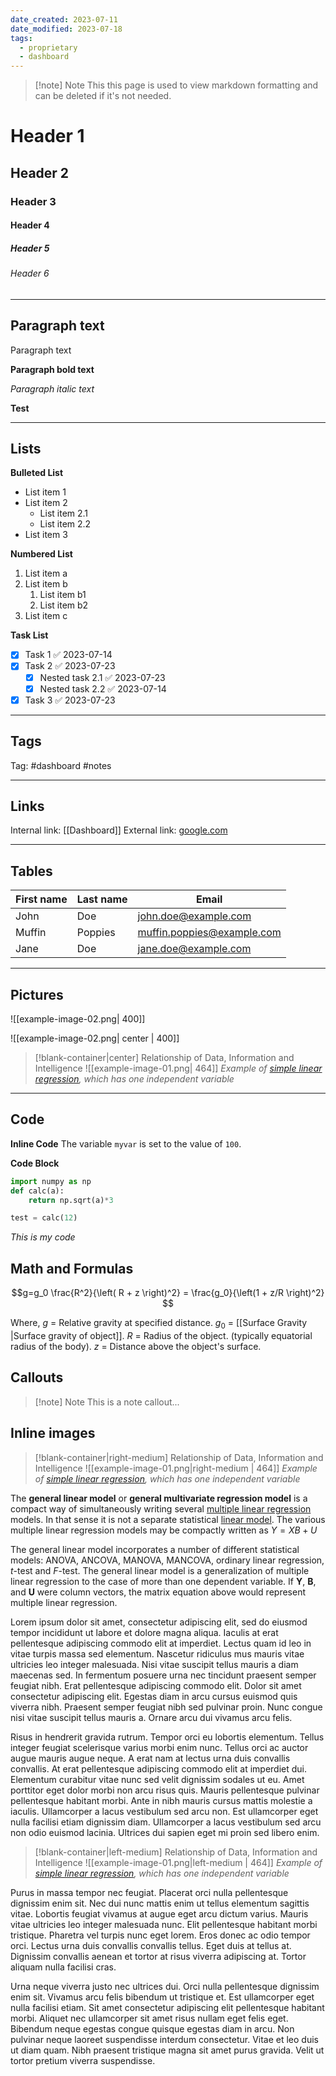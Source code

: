 ```yaml
---
date_created: 2023-07-11
date_modified: 2023-07-18
tags:
  - proprietary
  - dashboard
---
```


> [!note] Note
> This this page is used to view markdown formatting and can be deleted if it's not needed.


# Header 1

## Header 2

### Header 3

#### Header 4

##### Header 5

###### Header 6

---
## Paragraph text

Paragraph text

**Paragraph bold text**

*Paragraph italic text*


**Test**

---
## Lists
**Bulleted List**
- List item 1
- List item 2
	- List item 2.1
	- List item 2.2
- List item 3

**Numbered List**
1. List item a
2. List item b
	1. List item b1
	2. List item b2
3. List item c

**Task List**
- [x] Task 1 ✅ 2023-07-14
- [x] Task 2 ✅ 2023-07-23
	- [x] Nested task 2.1 ✅ 2023-07-23
	- [x] Nested task 2.2 ✅ 2023-07-14
- [x] Task 3 ✅ 2023-07-23

---
## Tags
Tag: #dashboard #notes

---

## Links
Internal link: [[Dashboard]]
External link: [google.com](https://www.google.com/) 

---

## Tables

| First name | Last name | Email                      |
| ---------- | --------- | -------------------------- |
| John       | Doe       | john.doe@example.com       |
| Muffin     | Poppies   | muffin.poppies@example.com |
| Jane       | Doe       | jane.doe@example.com       |

---

## Pictures

![[example-image-02.png| 400]]

![[example-image-02.png| center | 400]]

> [!blank-container|center] Relationship of Data, Information and Intelligence
> ![[example-image-01.png| 464]]
> *Example of [simple linear regression](https://en.wikipedia.org/wiki/Simple_linear_regression "Simple linear regression"), which has one independent variable*


---
## Code

**Inline Code**
The variable `myvar` is set to the value of `100`.

**Code Block**

```python
import numpy as np
def calc(a):
	return np.sqrt(a)*3

test = calc(12)
```

*This is my code*

## Math and Formulas

$$g=g_0 \frac{R^2}{\left( R + z \right)^2} = \frac{g_0}{\left(1 + z/R \right)^2} $$

Where,
$g$ = Relative gravity at specified distance.
$g_0$ = [[Surface Gravity |Surface gravity of object]].
$R$ = Radius of the object. (typically equatorial radius of the body).
$z$ = Distance above the object's surface.


## Callouts

> [!note] Note
> This is a note callout...


## Inline images

> [!blank-container|right-medium] Relationship of Data, Information and Intelligence
> ![[example-image-01.png|right-medium | 464]]
> *Example of [simple linear regression](https://en.wikipedia.org/wiki/Simple_linear_regression "Simple linear regression"), which has one independent variable*

The **general linear model** or **general multivariate regression model** is a compact way of simultaneously writing several [multiple linear regression](https://en.wikipedia.org/wiki/Multiple_linear_regression "Multiple linear regression") models. In that sense it is not a separate statistical [linear model](https://en.wikipedia.org/wiki/Linear_model "Linear model"). The various multiple linear regression models may be compactly written as $Y=XB + U$

The general linear model incorporates a number of different statistical models: ANOVA, ANCOVA, MANOVA, MANCOVA, ordinary linear regression, _t_-test and _F_-test. The general linear model is a generalization of multiple linear regression to the case of more than one dependent variable. If **Y**, **B**, and **U** were column vectors, the matrix equation above would represent multiple linear regression.

Lorem ipsum dolor sit amet, consectetur adipiscing elit, sed do eiusmod tempor incididunt ut labore et dolore magna aliqua. Iaculis at erat pellentesque adipiscing commodo elit at imperdiet. Lectus quam id leo in vitae turpis massa sed elementum. Nascetur ridiculus mus mauris vitae ultricies leo integer malesuada. Nisi vitae suscipit tellus mauris a diam maecenas sed. In fermentum posuere urna nec tincidunt praesent semper feugiat nibh. Erat pellentesque adipiscing commodo elit. Dolor sit amet consectetur adipiscing elit. Egestas diam in arcu cursus euismod quis viverra nibh. Praesent semper feugiat nibh sed pulvinar proin. Nunc congue nisi vitae suscipit tellus mauris a. Ornare arcu dui vivamus arcu felis.

Risus in hendrerit gravida rutrum. Tempor orci eu lobortis elementum. Tellus integer feugiat scelerisque varius morbi enim nunc. Tellus orci ac auctor augue mauris augue neque. A erat nam at lectus urna duis convallis convallis. At erat pellentesque adipiscing commodo elit at imperdiet dui. Elementum curabitur vitae nunc sed velit dignissim sodales ut eu. Amet porttitor eget dolor morbi non arcu risus quis. Mauris pellentesque pulvinar pellentesque habitant morbi. Ante in nibh mauris cursus mattis molestie a iaculis. Ullamcorper a lacus vestibulum sed arcu non. Est ullamcorper eget nulla facilisi etiam dignissim diam. Ullamcorper a lacus vestibulum sed arcu non odio euismod lacinia. Ultrices dui sapien eget mi proin sed libero enim.

> [!blank-container|left-medium] Relationship of Data, Information and Intelligence
> ![[example-image-01.png|left-medium | 464]]
> *Example of [simple linear regression](https://en.wikipedia.org/wiki/Simple_linear_regression "Simple linear regression"), which has one independent variable*

Purus in massa tempor nec feugiat. Placerat orci nulla pellentesque dignissim enim sit. Nec dui nunc mattis enim ut tellus elementum sagittis vitae. Lobortis feugiat vivamus at augue eget arcu dictum varius. Mauris vitae ultricies leo integer malesuada nunc. Elit pellentesque habitant morbi tristique. Pharetra vel turpis nunc eget lorem. Eros donec ac odio tempor orci. Lectus urna duis convallis convallis tellus. Eget duis at tellus at. Dignissim convallis aenean et tortor at risus viverra adipiscing at. Tortor aliquam nulla facilisi cras.

Urna neque viverra justo nec ultrices dui. Orci nulla pellentesque dignissim enim sit. Vivamus arcu felis bibendum ut tristique et. Est ullamcorper eget nulla facilisi etiam. Sit amet consectetur adipiscing elit pellentesque habitant morbi. Aliquet nec ullamcorper sit amet risus nullam eget felis eget. Bibendum neque egestas congue quisque egestas diam in arcu. Non pulvinar neque laoreet suspendisse interdum consectetur. Vitae et leo duis ut diam quam. Nibh praesent tristique magna sit amet purus gravida. Velit ut tortor pretium viverra suspendisse.